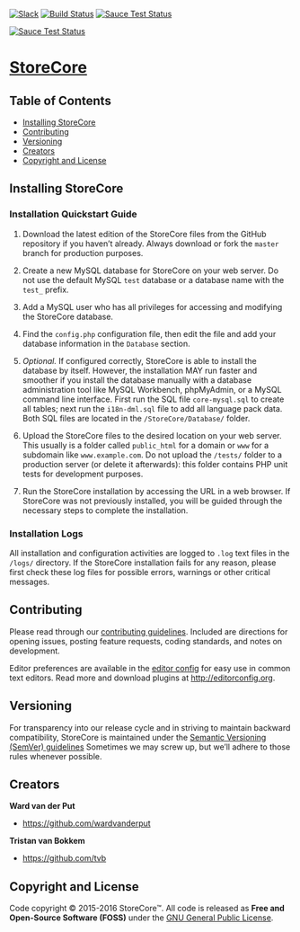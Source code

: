 [![Slack](https://storecore-slack.herokuapp.com/badge.svg)](https://storecore-slack.herokuapp.com)
[![Build Status](https://img.shields.io/travis/storecore/core/master.svg)](https://travis-ci.org/storecore/core)
[![Sauce Test Status](https://saucelabs.com/buildstatus/storecorebot)](https://saucelabs.com/u/storecorebot)


[![Sauce Test Status](https://saucelabs.com/browser-matrix/storecorebot.svg)](https://saucelabs.com/u/storecorebot)


# [StoreCore](http://storecore.io)

## Table of Contents

- [Installing StoreCore](#installing-storecore)
- [Contributing](#contributing)
- [Versioning](#versioning)
- [Creators](#creators)
- [Copyright and License](#copyright-and-license)


## Installing StoreCore

### Installation Quickstart Guide

1. Download the latest edition of the StoreCore files from the GitHub
   repository if you haven’t already.  Always download or fork the
   `master` branch for production purposes.

2. Create a new MySQL database for StoreCore on your web server.  Do not use
   the default MySQL `test` database or a database name with the `test_`
   prefix.

3. Add a MySQL user who has all privileges for accessing and modifying the
   StoreCore database.

4. Find the `config.php` configuration file, then edit the file and add your
   database information in the `Database` section.

5. *Optional.*  If configured correctly, StoreCore is able to install the
   database by itself.  However, the installation MAY run faster and smoother
   if you install the database manually with a database administration tool
   like MySQL Workbench, phpMyAdmin, or a MySQL command line interface.  First
   run the SQL file `core-mysql.sql` to create all tables; next run the
   `i18n-dml.sql` file to add all language pack data.  Both SQL files are
   located in the `/StoreCore/Database/` folder.

6. Upload the StoreCore files to the desired location on your web server.  This
   usually is a folder called `public_html` for a domain or `www` for a
   subdomain like `www.example.com`.  Do not upload the `/tests/` folder to a
   production server (or delete it afterwards): this folder contains PHP unit
   tests for development purposes.

7. Run the StoreCore installation by accessing the URL in a web browser.  If
   StoreCore was not previously installed, you will be guided through the
   necessary steps to complete the installation.

### Installation Logs

All installation and configuration activities are logged to `.log` text files
in the `/logs/` directory.  If the StoreCore installation fails for any reason,
please first check these log files for possible errors, warnings or other
critical messages.


## Contributing

Please read through our [contributing guidelines].  Included are directions for
opening issues, posting feature requests, coding standards, and notes on
development.

[contributing guidelines]: https://github.com/storecore/core/blob/master/CONTRIBUTING.md "StoreCore Developer Guide"

Editor preferences are available in the [editor config] for easy use in common
text editors.  Read more and download plugins at <http://editorconfig.org>.

[editor config]: https://github.com/storecore/core/blob/master/.editorconfig "Editor configuration"


## Versioning

For transparency into our release cycle and in striving to maintain backward
compatibility, StoreCore is maintained under the [Semantic Versioning (SemVer) guidelines]
Sometimes we may screw up, but we’ll adhere to those rules whenever possible.

[Semantic Versioning (SemVer) guidelines]: http://semver.org/ "Semantic Versioning 2.0.0"


## Creators

**Ward van der Put**

- <https://github.com/wardvanderput>

**Tristan van Bokkem**

- <https://github.com/tvb>


## Copyright and License

Code copyright © 2015-2016 StoreCore™.
All code is released as **Free and Open-Source Software (FOSS)**
under the [GNU General Public License](https://github.com/storecore/core/blob/master/LICENSE.txt).

